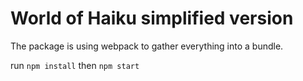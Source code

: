 # World of Haiku simplified version

The package is using webpack to gather everything into a bundle.

run `npm install`
then `npm start`